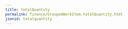 ```yaml
---
title: totalQuantity
permalink: finance/GroupedWorkItem.totalQuantity.html
jsonid: totalquantity
---
```

